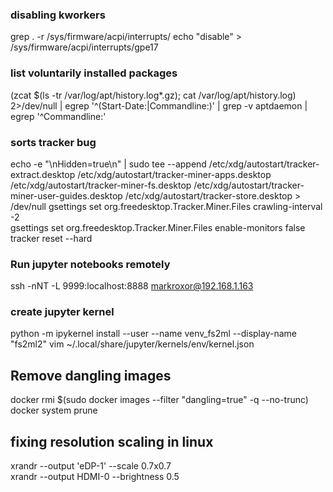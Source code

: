 ### disabling kworkers
grep . -r /sys/firmware/acpi/interrupts/
echo "disable" > /sys/firmware/acpi/interrupts/gpe17

### list voluntarily installed packages
(zcat $(ls -tr /var/log/apt/history.log*.gz); cat /var/log/apt/history.log) 2>/dev/null |
  egrep '^(Start-Date:|Commandline:)' |
  grep -v aptdaemon |
  egrep '^Commandline:'

### sorts tracker bug
echo -e "\nHidden=true\n" | sudo tee --append /etc/xdg/autostart/tracker-extract.desktop /etc/xdg/autostart/tracker-miner-apps.desktop /etc/xdg/autostart/tracker-miner-fs.desktop /etc/xdg/autostart/tracker-miner-user-guides.desktop /etc/xdg/autostart/tracker-store.desktop > /dev/null
gsettings set org.freedesktop.Tracker.Miner.Files crawling-interval -2  
gsettings set org.freedesktop.Tracker.Miner.Files enable-monitors false  
tracker reset --hard

### Run jupyter notebooks remotely
ssh -nNT -L 9999:localhost:8888 markroxor@192.168.1.163


### create jupyter kernel
python -m ipykernel install --user --name venv_fs2ml --display-name "fs2ml2"
vim ~/.local/share/jupyter/kernels/env/kernel.json

## Remove dangling images
docker rmi $(sudo docker images --filter "dangling=true" -q --no-trunc)
docker system prune

## fixing resolution scaling in linux
xrandr --output 'eDP-1' --scale 0.7x0.7      
xrandr --output HDMI-0 --brightness 0.5

